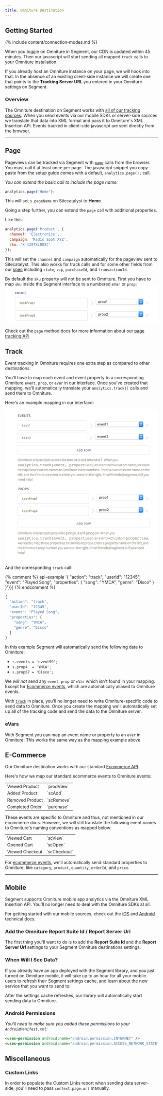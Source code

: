 ```yaml
---
title: Omniture Destination
---
```



## Getting Started

{% include content/connection-modes.md %}

When you toggle on Omniture in Segment, our CDN is updated within 45 minutes. Then our javascript will start sending all mapped `track` calls to your Omniture installation.

If you already host an Omniture instance on your page, we will hook into that. In the absence of an existing client-side instance we will create one that points to the **Tracking Server URL** you entered in your Omniture settings on Segment.


### Overview

The Omniture destination on Segment works with [all of our tracking sources](docs/connections/sources/). When you send events via our mobile SDKs or server-side sources we translate that data into XML format and pass it to Omniture's XML Insertion API. Events tracked in client-side javascript are sent directly from the browser.

- - -

## Page

Pageviews can be tracked via Segment with [`page`](/docs/spec/page/) calls from the browser. You must call it at least once per page. The javascript snippet you copy-paste from the setup guide comes with a default, `analytics.page();` call.

*You can extend the basic call to include the page name:*

```javascript
analytics.page('Home');
```

This will set `s.pageName` on Sitecatalyst to **Home**.

Going a step further, you can extend the `page` call with additional properties.

Like this:

```javascript
analytics.page('Product', {
  channel: 'Electronics',
  campaign: 'Radio Spot XYZ',
  sku: 'X-1287XL888C'
});
```

This will set the `channel` and `campaign` automatically for the pageview sent to Sitecatalyst. This also works for track calls and for some other fields from our [spec](/docs/spec/common/#structure) including `state`, `zip`, `purchaseId`, and `transactionId`.

By default the `sku` property will not be sent to Omniture. First you have to map `sku` inside the Segment interface to a numbered `eVar` or `prop`:
![](images/omnitureprops.png)

Check out the `page` method docs for more information about our [page tracking API](/docs/spec/page/)

## Track

Event tracking in Omniture requires one extra step as compared to other destinations.

You'll have to map each event and event property to a corresponding Omniture `event`, `prop`, or `eVar` in our interface. Once you've created that mapping, we'll automatically translate your `analytics.track()` calls and send them to Omniture.

Here's an example mapping in our interface:

![omnigure segment mapping example](images/omnituretrackprops.png)

And the corresponding `track` call:

{% comment %} api-example '{
  "action": "track",
  "userId": "12345",
  "event": "Played Song",
  "properties": {
    "song": "YMCA",
    "genre": "Disco"
  }
}'}}} {% endcomment %}

```js
{
  "action": "track",
  "userId": "12345",
  "event": "Played Song",
  "properties": {
    "song": "YMCA",
    "genre": "Disco"
  }
}
```

In this example Segment will automatically send the following data to Omniture:

- `s.events = 'event99';`
- `s.prop4  = 'YMCA';`
- `s.prop67 = 'Disco';`


We _will not_ send any `event`, `prop` or `eVar` which isn't found in your mapping. Except for [Ecommerce events](#e-commerce), which are automatically aliased to Omniture events.

With [`track`](/docs/spec/track) in place, you'll no longer need to write Omniture-specific code to send data to Omniture. Once you create the mapping we'll automatically set up all of the tracking code and send the data to the Omniture server.

### eVars

With Segment you can map an event name or property to an  `eVar` in Omniture. This works the same way as the mapping example above.

## E-Commerce

Our Omniture destination works with our standard [Ecommerce API](/docs/spec/ecommerce/v2/).

Here's how we map our standard ecommerce events to Omniture events:

<table>
  <tr>
    <td>Viewed Product</td>
    <td>`prodView`</td>
  </tr>
  <tr>
    <td>Added Product</td>
    <td>`scAdd`</td>
  </tr>
  <tr>
    <td>Removed Product</td>
    <td>`scRemove`</td>
  </tr>
  <tr>
    <td>Completed Order</td>
    <td>`purchase`</td>
  </tr>
</table>

These events are specific to Omniture and thus, not mentioned in our ecommerce docs. However, we will still translate the following event names to Omniture's naming conventions as mapped below:

<table>
  <tr>
    <td>Viewed Cart</td>
    <td>`scView`</td>
  </tr>
  <tr>
    <td>Opened Cart</td>
    <td>`scOpen`</td>
  </tr>
  <tr>
    <td>Viewed Checkout</td>
    <td>`scCheckout`</td>
  </tr>
</table>

For [ecommerce events](#e-commerce), we'll automatically send standard properties to Omniture, like `category`, `product`, `quantity`, `orderId`, and `price`.

- - -

## Mobile

Segment supports Omniture mobile app analytics via the Omniture XML Insertion API. You'll no longer need to deal with the Omniture SDKs at all.

For getting started with our mobile sources, check out the [iOS](/docs/sources/mobile/ios) and [Android](/docs/sources/mobile/android) technical docs.


### Add the Omniture Report Suite Id / Report Server Url

The first thing you'll want to do is to add the **Report Suite Id** and the **Report Server Url** settings to your Segment Omniture destinations settings.


### When Will I See Data?

If you already have an app deployed with the Segment library, and you just turned on Omniture mobile, it will take up to an hour for all your mobile users to refresh their Segment settings cache, and learn about the new service that you want to send to.

After the settings cache refreshes, our library will automatically start sending data to Omniture.


### Android Permissions

*You'll need to make sure you added these permissions to your `AndroidManifest.xml`:*

```xml
<uses-permission android:name="android.permission.INTERNET" />
<uses-permission android:name="android.permission.ACCESS_NETWORK_STATE" />
```

## Miscellaneous

### Custom Links

In order to populate the Custom Links report when sending data server-side, you'll need to pass `context.page.url` manually.
